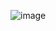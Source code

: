 ![image](https://user-images.githubusercontent.com/89521166/132383950-2b27150f-57fc-4d77-9549-26f52abd55ed.png)

